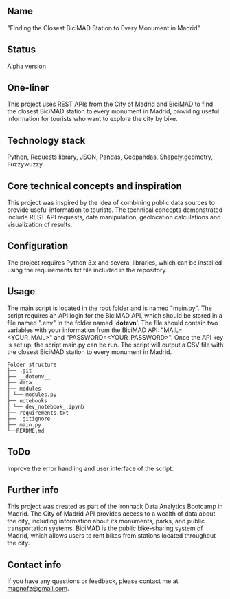 ## Name
"Finding the Closest BiciMAD Station to Every Monument in Madrid"


## Status
Alpha version


## One-liner
This project uses REST APIs from the City of Madrid and BiciMAD to find the closest BiciMAD station to every monument in Madrid, providing useful information for tourists who want to explore the city by bike.


## Technology stack
Python, Requests library, JSON, Pandas, Geopandas, Shapely.geometry, Fuzzywuzzy.


## Core technical concepts and inspiration
This project was inspired by the idea of combining public data sources to provide useful information to tourists. The technical concepts demonstrated include REST API requests, data manipulation, geolocation calculations and visualization of results.


## Configuration
The project requires Python 3.x and several libraries, which can be installed using the requirements.txt file included in the repository.


## Usage
The main script is located in the root folder and is named "main.py". The script requires an API login for the BiciMAD API, which should be stored in a file named ".env" in the folder named '__dotevn__'. The file should contain two variables with your information from the BiciMAD API: "MAIL=<YOUR_MAIL>" and "PASSWORD=<YOUR_PASSWORD>". Once the API key is set up, the script main.py can be run. The script will output a CSV file with the closest BiciMAD station to every monument in Madrid.

```
Folder structure
├── .git
├── __dotenv__
├── data
├── modules
│ └── modules.py
├── notebooks
│ └── dev_notebook_.ipynb
├── requirements.txt
├── .gitignore
├── main.py
└──README.md
```


## ToDo
Improve the error handling and user interface of the script.


## Further info
This project was created as part of the Ironhack Data Analytics Bootcamp in Madrid. The City of Madrid API provides access to a wealth of data about the city, including information about its monuments, parks, and public transportation systems. BiciMAD is the public bike-sharing system of Madrid, which allows users to rent bikes from stations located throughout the city.


## Contact info
If you have any questions or feedback, please contact me at magnofz@gmail.com.